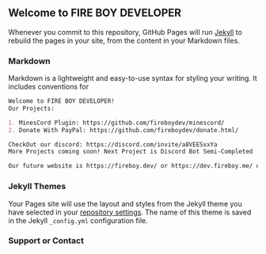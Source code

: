 ## Welcome to FIRE BOY DEVELOPER

Whenever you commit to this repository, GitHub Pages will run [Jekyll](https://jekyllrb.com/) to rebuild the pages in your site, from the content in your Markdown files.

### Markdown

Markdown is a lightweight and easy-to-use syntax for styling your writing. It includes conventions for

```markdown
Welcome to FIRE BOY DEVELOPER!
Our Projects: 

1. MinesCord Plugin: https://github.com/fireboydev/minescord/
2. Donate With PayPal: https://github.com/fireboydev/donate.html/

CheckOut our discord: https://discord.com/invite/a8VEESxxYa
More Projects coming soon! Next Project is Discord Bot Semi-Completed

Our future website is https://fireboy.dev/ or https://dev.fireboy.me/ or https://dev.fireboy.com.br/
```

### Jekyll Themes

Your Pages site will use the layout and styles from the Jekyll theme you have selected in your [repository settings](https://github.com/fireboydev/site/settings/pages). The name of this theme is saved in the Jekyll `_config.yml` configuration file.

### Support or Contact
